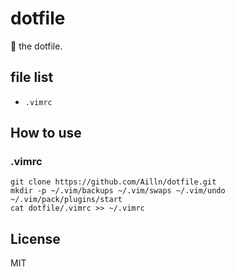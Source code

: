 # dotfile

🍭 the dotfile.

## file list

- `.vimrc`

## How to use

### .vimrc

```shell
git clone https://github.com/Ailln/dotfile.git
mkdir -p ~/.vim/backups ~/.vim/swaps ~/.vim/undo ~/.vim/pack/plugins/start
cat dotfile/.vimrc >> ~/.vimrc
```

## License

MIT

